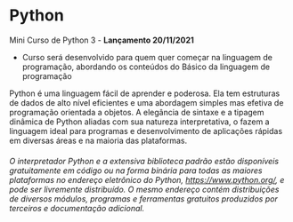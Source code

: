 # Python
Mini Curso de Python 3 - **Lançamento 20/11/2021**

* Curso será desenvolvido para quem quer começar na linguagem de programação, abordando os conteúdos do Básico da linguagem de programação

Python é uma linguagem fácil de aprender e poderosa. Ela tem estruturas de dados de alto nível eficientes e uma abordagem simples mas efetiva de programação orientada a objetos. A elegância de sintaxe e a tipagem dinâmica de Python aliadas com sua natureza interpretativa, o fazem a linguagem ideal para programas e desenvolvimento de aplicações rápidas em diversas áreas e na maioria das plataformas.


###### O interpretador Python e a extensiva biblioteca padrão estão disponíveis gratuitamente em código ou na forma binária para todas as maiores plataformas no endereço eletrônico do Python, https://www.python.org/, e pode ser livremente distribuído. O mesmo endereço contém distribuições de diversos módulos, programas e ferramentas gratuitos produzidos por terceiros e documentação adicional.
